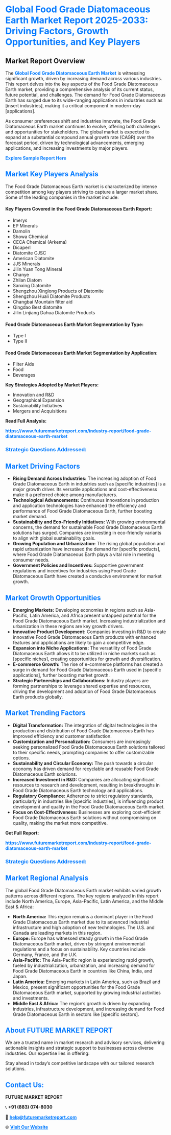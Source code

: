 <h1 style="color: #007BFF;">Global Food Grade Diatomaceous Earth Market Report 2025-2033: Driving Factors, Growth Opportunities, and Key Players</h1>

<section id="overview">
<h2>Market Report Overview</h2>
<p>The <a href="https://www.futuremarketreport.com/industry-report/food-grade-diatomaceous-earth-market" style="color: #007BFF; text-decoration: none;"><strong>Global Food Grade Diatomaceous Earth Market</strong></a> is witnessing significant growth, driven by increasing demand across various industries. This report delves into the key aspects of the Food Grade Diatomaceous Earth market, providing a comprehensive analysis of its current status, future potential, and challenges. The demand for Food Grade Diatomaceous Earth has surged due to its wide-ranging applications in industries such as [insert industries], making it a critical component in modern-day [applications].</p>
<p>As consumer preferences shift and industries innovate, the Food Grade Diatomaceous Earth market continues to evolve, offering both challenges and opportunities for stakeholders. The global market is expected to expand at a substantial compound annual growth rate (CAGR) over the forecast period, driven by technological advancements, emerging applications, and increasing investments by major players.</p>
</section>

<section id="overview">
<p><a href="https://www.futuremarketreport.com/request-sample/reportId=59864" style="color: #007BFF; text-decoration: none;"><strong>Explore Sample Report Here</strong></a></p>
</section>

<section id="key-players">
<h2 style="color: #007BFF;">Market Key Players Analysis</h2>
<p>The Food Grade Diatomaceous Earth market is characterized by intense competition among key players striving to capture a larger market share. Some of the leading companies in the market include:</p>
<h4>Key Players Covered in the Food Grade Diatomaceous Earth Report:</h4>
<ul><li>Imerys</li><li>EP Minerals</li><li>Damolin</li><li>Showa Chemical</li><li>CECA Chemical (Arkema)</li><li>Dicaperl</li><li>Diatomite CJSC</li><li>American Diatomite</li><li>JJS Minerals</li><li>Jilin Yuan Tong Mineral</li><li>Chanye</li><li>Zhilan Diatom</li><li>Sanxing Diatomite</li><li>Shengzhou Xinglong Products of Diatomite</li><li>Shengzhou Huali Diatomite Products</li><li>Changbai Mountain filter aid</li><li>Qingdao Best diatomite</li><li>Jilin Linjiang Dahua Diatomite Products</li></ul>
<h4>Food Grade Diatomaceous Earth Market Segmentation by Type:</h4>
<ul><li>Type I</li><li>Type II</li></ul>

<h4>Food Grade Diatomaceous Earth Market Segmentation by Application:</h4>
<ul><li>Filter Aids</li><li>Food</li><li>Beverages</li></ul>
<p><strong>Key Strategies Adopted by Market Players:</strong></p>
<ul>
<li>Innovation and R&D</li>
<li>Geographical Expansion</li>
<li>Sustainability Initiatives</li>
<li>Mergers and Acquisitions</li>
</ul>
</section>

<section>
<p><strong>Read Full Analysis: </strong></p><a href="https://www.futuremarketreport.com/industry-report/food-grade-diatomaceous-earth-market" style="color: #007BFF; text-decoration: none;"><strong>https://www.futuremarketreport.com/industry-report/food-grade-diatomaceous-earth-market</strong></a>
<h3 style="color: #007BFF;">Strategic Questions Addressed:</h3>
</section>

<section id="driving-factors">
<h2 style="color: #007BFF;">Market Driving Factors</h2>
<ul>
<li><strong>Rising Demand Across Industries:</strong> The increasing adoption of Food Grade Diatomaceous Earth in industries such as [specific industries] is a major growth driver. Its versatile applications and cost-effectiveness make it a preferred choice among manufacturers.</li>
<li><strong>Technological Advancements:</strong> Continuous innovations in production and application technologies have enhanced the efficiency and performance of Food Grade Diatomaceous Earth, further boosting market demand.</li>
<li><strong>Sustainability and Eco-Friendly Initiatives:</strong> With growing environmental concerns, the demand for sustainable Food Grade Diatomaceous Earth solutions has surged. Companies are investing in eco-friendly variants to align with global sustainability goals.</li>
<li><strong>Growing Population and Urbanization:</strong> The rising global population and rapid urbanization have increased the demand for [specific products], where Food Grade Diatomaceous Earth plays a vital role in meeting consumer needs.</li>
<li><strong>Government Policies and Incentives:</strong> Supportive government regulations and incentives for industries using Food Grade Diatomaceous Earth have created a conducive environment for market growth.</li>
</ul>
</section>

<section id="growth-opportunities">
<h2 style="color: #007BFF;">Market Growth Opportunities</h2>
<ul>
<li><strong>Emerging Markets:</strong> Developing economies in regions such as Asia-Pacific, Latin America, and Africa present untapped potential for the Food Grade Diatomaceous Earth market. Increasing industrialization and urbanization in these regions are key growth drivers.</li>
<li><strong>Innovative Product Development:</strong> Companies investing in R&D to create innovative Food Grade Diatomaceous Earth products with enhanced features and applications are likely to gain a competitive edge.</li>
<li><strong>Expansion into Niche Applications:</strong> The versatility of Food Grade Diatomaceous Earth allows it to be utilized in niche markets such as [specific niches], creating opportunities for growth and diversification.</li>
<li><strong>E-commerce Growth:</strong> The rise of e-commerce platforms has created a surge in demand for Food Grade Diatomaceous Earth used in [specific applications], further boosting market growth.</li>
<li><strong>Strategic Partnerships and Collaborations:</strong> Industry players are forming partnerships to leverage shared expertise and resources, driving the development and adoption of Food Grade Diatomaceous Earth products globally.</li>
</ul>
</section>

<section id="trending-factors">
<h2 style="color: #007BFF;">Market Trending Factors</h2>
<ul>
<li><strong>Digital Transformation:</strong> The integration of digital technologies in the production and distribution of Food Grade Diatomaceous Earth has improved efficiency and customer satisfaction.</li>
<li><strong>Customization and Personalization:</strong> Consumers are increasingly seeking personalized Food Grade Diatomaceous Earth solutions tailored to their specific needs, prompting companies to offer customizable options.</li>
<li><strong>Sustainability and Circular Economy:</strong> The push towards a circular economy has driven demand for recyclable and reusable Food Grade Diatomaceous Earth solutions.</li>
<li><strong>Increased Investment in R&D:</strong> Companies are allocating significant resources to research and development, resulting in breakthroughs in Food Grade Diatomaceous Earth technology and applications.</li>
<li><strong>Regulatory Compliance:</strong> Adherence to strict regulatory standards, particularly in industries like [specific industries], is influencing product development and quality in the Food Grade Diatomaceous Earth market.</li>
<li><strong>Focus on Cost-Effectiveness:</strong> Businesses are exploring cost-efficient Food Grade Diatomaceous Earth solutions without compromising on quality, making the market more competitive.</li>
</ul>
</section>

<section>
<p><strong>Get Full Report: </strong></p><a href="https://www.futuremarketreport.com/industry-report/food-grade-diatomaceous-earth-market" style="color: #007BFF; text-decoration: none;"><strong>https://www.futuremarketreport.com/industry-report/food-grade-diatomaceous-earth-market</strong></a>
<h3 style="color: #007BFF;">Strategic Questions Addressed:</h3>
</section>


<section id="regional-analysis">
<h2 style="color: #007BFF;">Market Regional Analysis</h2>
<p>The global Food Grade Diatomaceous Earth market exhibits varied growth patterns across different regions. The key regions analyzed in this report include North America, Europe, Asia-Pacific, Latin America, and the Middle East & Africa:</p>
<ul>
<li><strong>North America:</strong> This region remains a dominant player in the Food Grade Diatomaceous Earth market due to its advanced industrial infrastructure and high adoption of new technologies. The U.S. and Canada are leading markets in this region.</li>
<li><strong>Europe:</strong> Europe has witnessed steady growth in the Food Grade Diatomaceous Earth market, driven by stringent environmental regulations and a focus on sustainability. Key countries include Germany, France, and the U.K.</li>
<li><strong>Asia-Pacific:</strong> The Asia-Pacific region is experiencing rapid growth, fueled by industrialization, urbanization, and increasing demand for Food Grade Diatomaceous Earth in countries like China, India, and Japan.</li>
<li><strong>Latin America:</strong> Emerging markets in Latin America, such as Brazil and Mexico, present significant opportunities for the Food Grade Diatomaceous Earth market, supported by growing industrial activities and investments.</li>
<li><strong>Middle East & Africa:</strong> The region’s growth is driven by expanding industries, infrastructure development, and increasing demand for Food Grade Diatomaceous Earth in sectors like [specific sectors].</li>
</ul>
</section>

<footer>
<h2 style="color: #007BFF;">About FUTURE MARKET REPORT</h2>
<p>We are a trusted name in market research and advisory services, delivering actionable insights and strategic support to businesses across diverse industries. Our expertise lies in offering:</p>

<p>Stay ahead in today’s competitive landscape with our tailored research solutions.</p>

<h2 style="color: #007BFF;">Contact Us:</h2>
<p><strong>FUTURE MARKET REPORT</strong></p>
<p>📞 <strong>+91 (883) 074-8030</strong></p>
<p>📧 <strong><a href="mailto:help@futuremarketreport.com" style="color: #007BFF;">help@futuremarketreport.com</a></strong></p>
<p>🌐 <strong><a href="https://www.futuremarketreport.com/" style="color: #007BFF;">Visit Our Website</a></strong></p>
</footer>